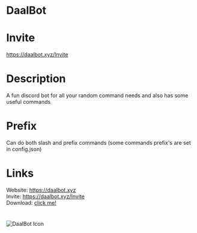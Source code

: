 # DaalBot

# Invite
https://daalbot.xyz/Invite

# Description
A fun discord bot for all your random command needs and also has some useful commands

# Prefix
Can do both slash and prefix commands
(some commands prefix's are set in config.json)

# Links

Website: https://daalbot.xyz<br />
Invite: https://daalbot.xyz/Invite<br />
Download: [click me!](https://github.com/NotPiny/DaalBot/archive/refs/heads/main.zip)

# 

![DaalBot Icon](https://pinymedia.web.app/Daalbot.png)